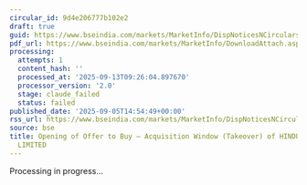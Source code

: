 ```yaml
---
circular_id: 9d4e206777b102e2
draft: true
guid: https://www.bseindia.com/markets/MarketInfo/DispNoticesNCirculars.aspx?Noticeid={D7748BFA-E247-4689-BE2C-05B343039764}&noticeno=20250905-43&dt=09/05/2025&icount=43&totcount=43&flag=0
pdf_url: https://www.bseindia.com/markets/MarketInfo/DownloadAttach.aspx?id=20250905-43&attachedId=adde7f65-9db5-4097-b1d0-09128d516e1d
processing:
  attempts: 1
  content_hash: ''
  processed_at: '2025-09-13T09:26:04.897670'
  processor_version: '2.0'
  stage: claude_failed
  status: failed
published_date: '2025-09-05T14:54:49+00:00'
rss_url: https://www.bseindia.com/markets/MarketInfo/DispNoticesNCirculars.aspx?Noticeid={D7748BFA-E247-4689-BE2C-05B343039764}&noticeno=20250905-43&dt=09/05/2025&icount=43&totcount=43&flag=0
source: bse
title: Opening of Offer to Buy – Acquisition Window (Takeover) of HINDUSTAN AGRIGENETICS
  LIMITED
---
```


Processing in progress...